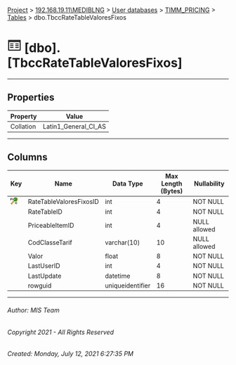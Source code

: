 #### 

[Project](../../../../index.md) > [192.168.19.11\\MEDIBLNG](../../../index.md) > [User databases](../../index.md) > [TIMM_PRICING](../index.md) > [Tables](Tables.md) > dbo.TbccRateTableValoresFixos

# ![Tables](../../../../Images/Table32.png) [dbo].[TbccRateTableValoresFixos]

---

## <a name="#properties"></a>Properties

| Property | Value |
|---|---|
| Collation | Latin1_General_CI_AS |


---

## <a name="#columns"></a>Columns

| Key | Name | Data Type | Max Length (Bytes) | Nullability |
|---|---|---|---|---|
| [![Cluster Primary Key PK_TbccRateTableValoresFixos: RateTableValoresFixosID](../../../../Images/pkcluster.png)](#indexes) | RateTableValoresFixosID | int | 4 | NOT NULL |
|  | RateTableID | int | 4 | NOT NULL |
|  | PriceableItemID | int | 4 | NULL allowed |
|  | CodClasseTarif | varchar(10) | 10 | NULL allowed |
|  | Valor | float | 8 | NOT NULL |
|  | LastUserID | int | 4 | NOT NULL |
|  | LastUpdate | datetime | 8 | NOT NULL |
|  | rowguid | uniqueidentifier | 16 | NOT NULL |


---

###### Author:  MIS Team

###### Copyright 2021 - All Rights Reserved

###### Created: Monday, July 12, 2021 6:27:35 PM


